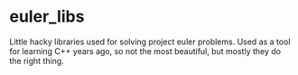 # euler_libs
Little hacky libraries used for solving project euler problems. Used as a tool
for learning C++ years ago, so not the most beautiful, but mostly they do the
right thing.
